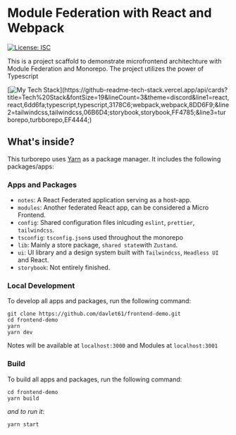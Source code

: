 # Module Federation with React and Webpack

[![License: ISC](https://img.shields.io/badge/License-ISC-blue.svg)](https://github.com/davlet61/frontend-demo/blob/main/LICENSE)

This is a project scaffold to demonstrate microfrontend architechture with Module Federation and Monorepo.
The project utilizes the power of Typescript

[![My Tech Stack](https://github-readme-tech-stack.vercel.app/api/cards?title=Tech%20Stack&fontSize=19&lineCount=3&theme=discord&line1=react,react,6dd6fa;typescript,typescript,3178C6;webpack,webpack,8DD6F9;&line2=tailwindcss,tailwindcss,06B6D4;storybook,storybook,FF4785;&line3=turborepo,turbborepo,EF4444;)](https://github-readme-tech-stack.vercel.app/api/cards?title=Tech%20Stack&fontSize=19&lineCount=3&theme=discord&line1=react,react,6dd6fa;typescript,typescript,3178C6;webpack,webpack,8DD6F9;&line2=tailwindcss,tailwindcss,06B6D4;storybook,storybook,FF4785;&line3=turborepo,turbborepo,EF4444;)

## What's inside?

This turborepo uses [Yarn](https://classic.yarnpkg.com/) as a package manager. It includes the following packages/apps:

### Apps and Packages

- `notes`: A React Federated application serving as a host-app.
- `modules`: Another federated React app, can be considered a Micro Frontend.
- `config`: Shared configuration files inlcuding `eslint`, `prettier`, `tailwindcss`.
- `tsconfig`: `tsconfig.json`s used throughout the monorepo
- `lib`: Mainly a store package, `shared state`with `Zustand`.
- `ui`: UI library and a design system built with `Tailwindcss`, `Headless UI` and React.
- `storybook`: Not entirely finished.

### Local Development

To develop all apps and packages, run the following command:

```
git clone https://github.com/davlet61/frontend-demo.git
cd frontend-demo
yarn
yarn dev
```

Notes will be available at `localhost:3000` and Modules at `localhost:3001`

### Build

To build all apps and packages, run the following command:

```
cd frontend-demo
yarn build
```

_and to run it_:

```
yarn start
```
